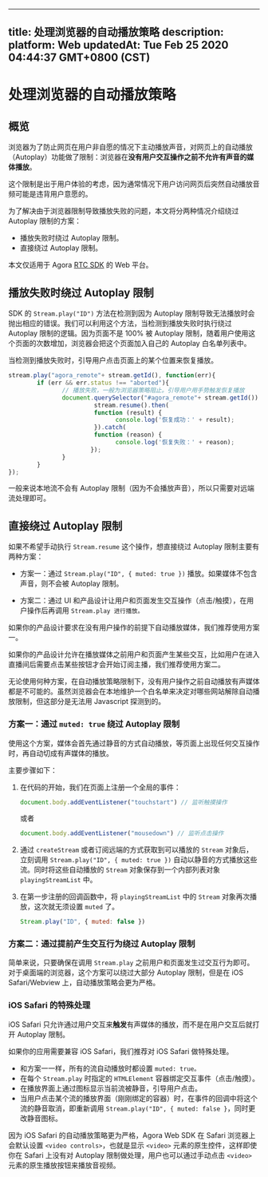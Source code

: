 
---
title: 处理浏览器的自动播放策略
description: 
platform: Web
updatedAt: Tue Feb 25 2020 04:44:37 GMT+0800 (CST)
---
# 处理浏览器的自动播放策略
## 概览

浏览器为了防止网页在用户非自愿的情况下主动播放声音，对网页上的自动播放（Autoplay）功能做了限制：浏览器在**没有用户交互操作之前不允许有声音的媒体播放**。

这个限制是出于用户体验的考虑，因为通常情况下用户访问网页后突然自动播放音频可能是违背用户意愿的。

为了解决由于浏览器限制导致播放失败的问题，本文将分两种情况介绍绕过 Autoplay 限制的方案：

- 播放失败时绕过 Autoplay 限制。
- 直接绕过 Autoplay 限制。

<div class="alert note">本文仅适用于 Agora <a href="https://docs.agora.io/cn/Agora%20Platform/terms?platform=All%20Platforms#rtc-sdk">RTC SDK</a> 的 Web 平台。</div>

## 播放失败时绕过 Autoplay 限制

SDK 的 `Stream.play("ID")` 方法在检测到因为 Autoplay 限制导致无法播放时会抛出相应的错误。我们可以利用这个方法，当检测到播放失败时执行绕过 Autoplay 限制的逻辑。因为页面不是 100% 被 Autoplay 限制，随着用户使用这个页面的次数增加，浏览器会把这个页面加入自己的 Autoplay 白名单列表中。

当检测到播放失败时，引导用户点击页面上的某个位置来恢复播放。

```javascript
stream.play("agora_remote"+ stream.getId(), function(err){
        if (err && err.status !== "aborted"){
               // 播放失败，一般为浏览器策略阻止。引导用户用手势触发恢复播放            
               document.querySelector("#agora_remote"+ stream.getId()).onclick=function(){
                        stream.resume().then(
                        function (result) {
                              console.log('恢复成功：' + result);
                        }).catch(
                        function (reason) {
                              console.log('恢复失败：' + reason);
                       });
               }      
        }
});
```

一般来说本地流不会有 Autoplay 限制（因为不会播放声音），所以只需要对远端流处理即可。

## 直接绕过 Autoplay 限制

如果不希望手动执行 `Stream.resume` 这个操作，想直接绕过 Autoplay 限制主要有两种方案：

- 方案一：通过 `Stream.play("ID", { muted: true })` 播放。如果媒体不包含声音，则不会被 Autoplay 限制。

- 方案二：通过 UI 和产品设计让用户和页面发生交互操作（点击/触摸），在用户操作后再调用 `Stream.play 进行播放。`

如果你的产品设计要求在没有用户操作的前提下自动播放媒体，我们推荐使用方案一。

如果你的产品设计允许在播放媒体之前用户和页面产生某些交互，比如用户在进入直播间后需要点击某些按钮才会开始订阅主播，我们推荐使用方案二。

<div class="alert note">无论使用何种方案，在自动播放策略限制下，没有用户操作之前自动播放有声媒体都是不可能的。虽然浏览器会在本地维护一个白名单来决定对哪些网站解除自动播放限制，但这部分是无法用 Javascript 探测到的。</div>

### 方案一：通过 `muted: true` 绕过 Autoplay 限制

使用这个方案，媒体会首先通过静音的方式自动播放，等页面上出现任何交互操作时，再自动切成有声媒体的播放。

主要步骤如下：

1. 在代码的开始，我们在页面上注册一个全局的事件：

    ```javascript
    document.body.addEventListener("touchstart") // 监听触摸操作
    ```
    或者
    ```javascript
    document.body.addEventListener("mousedown") // 监听点击操作
    ```
    
2. 通过 `createStream` 或者订阅远端的方式获取到可以播放的 `Stream` 对象后，立刻调用 `Stream.play("ID", { muted: true })` 自动以静音的方式播放这些流。同时将这些自动播放的 `Stream` 对象保存到一个内部列表对象 `playingStreamList` 中。

3. 在第一步注册的回调函数中，将 `playingStreamList` 中的 `Stream` 对象再次播放，这次就无须设置 `muted` 了。

    ```javascript
    Stream.play("ID", { muted: false })
    ```

### 方案二：通过提前产生交互行为绕过 Autoplay 限制

简单来说，只要确保在调用 `Stream.play` 之前用户和页面发生过交互行为即可。对于桌面端的浏览器，这个方案可以绕过大部分 Autoplay 限制，但是在 iOS Safari/Webview 上，自动播放策略会更为严格。

### iOS Safari 的特殊处理

<div class="alert note">iOS Safari 只允许通过用户交互来<b>触发</b>有声媒体的播放，而不是在用户交互后就打开 Autoplay 限制。</div> 

如果你的应用需要兼容 iOS Safari，我们推荐对 iOS Safari 做特殊处理。

- 和方案一一样，所有的流自动播放时都设置 `muted: true。`
- 在每个 `Stream.play` 时指定的 `HTMLElement` 容器绑定交互事件（点击/触摸）。
- 在播放界面上通过图标显示当前流被静音，引导用户点击。
- 当用户点击某个流的播放界面（刚刚绑定的容器）时，在事件的回调中将这个流的静音取消，即重新调用 `Stream.play("ID", { muted: false }`，同时更改静音图标。

因为 iOS Safari 的自动播放策略更为严格，Agora Web SDK 在 Safari 浏览器上会默认设置 `<video controls>`，也就是显示 `<video>` 元素的原生控件，这样即使你在 Safari 上没有对 Autoplay 限制做处理，用户也可以通过手动点击 `<video>` 元素的原生播放按钮来播放音视频。
